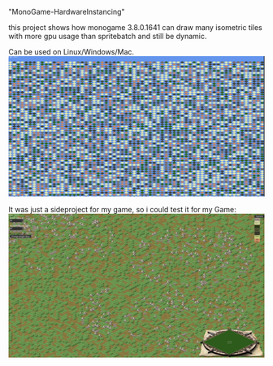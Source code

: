 "MonoGame-HardwareInstancing" 

this project shows how monogame 3.8.0.1641 can draw many isometric tiles with more gpu usage than spritebatch and still be dynamic.

Can be used on Linux/Windows/Mac.
![img1](https://github.com/PodeCaradox/MonoGame-HardwareInstancing/blob/master/Images/Preview.gif)


It was just a sideproject for my game, so i could test it for my Game:
![preview](https://github.com/PodeCaradox/MonoGame-HardwareInstancing/blob/master/Images/Project.JPG)
